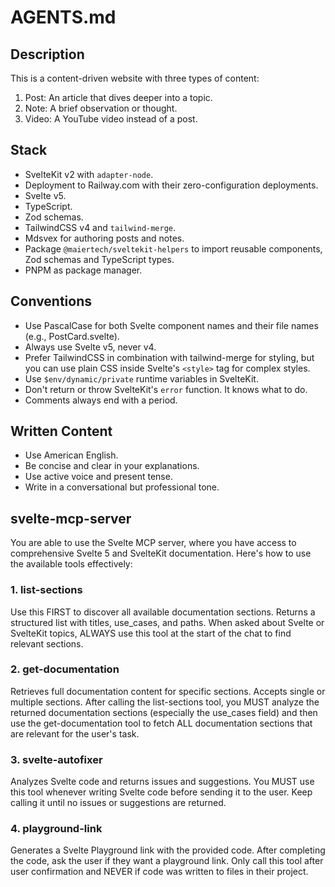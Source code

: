 # AGENTS.md

## Description

This is a content-driven website with three types of content:

1. Post: An article that dives deeper into a topic.
2. Note: A brief observation or thought.
3. Video: A YouTube video instead of a post.

## Stack

- SvelteKit v2 with `adapter-node`.
- Deployment to Railway.com with their zero-configuration deployments.
- Svelte v5.
- TypeScript.
- Zod schemas.
- TailwindCSS v4 and `tailwind-merge`.
- Mdsvex for authoring posts and notes.
- Package `@maiertech/sveltekit-helpers` to import reusable components, Zod schemas and TypeScript
  types.
- PNPM as package manager.

## Conventions

- Use PascalCase for both Svelte component names and their file names (e.g., PostCard.svelte).
- Always use Svelte v5, never v4.
- Prefer TailwindCSS in combination with tailwind-merge for styling, but you can use plain CSS
  inside Svelte's `<style>` tag for complex styles.
- Use `$env/dynamic/private` runtime variables in SvelteKit.
- Don't return or throw SvelteKit's `error` function. It knows what to do.
- Comments always end with a period.

## Written Content

- Use American English.
- Be concise and clear in your explanations.
- Use active voice and present tense.
- Write in a conversational but professional tone.

## svelte-mcp-server

You are able to use the Svelte MCP server, where you have access to comprehensive Svelte 5 and
SvelteKit documentation. Here's how to use the available tools effectively:

### 1. list-sections

Use this FIRST to discover all available documentation sections. Returns a structured list with
titles, use_cases, and paths. When asked about Svelte or SvelteKit topics, ALWAYS use this tool at
the start of the chat to find relevant sections.

### 2. get-documentation

Retrieves full documentation content for specific sections. Accepts single or multiple sections.
After calling the list-sections tool, you MUST analyze the returned documentation sections
(especially the use_cases field) and then use the get-documentation tool to fetch ALL documentation
sections that are relevant for the user's task.

### 3. svelte-autofixer

Analyzes Svelte code and returns issues and suggestions. You MUST use this tool whenever writing
Svelte code before sending it to the user. Keep calling it until no issues or suggestions are
returned.

### 4. playground-link

Generates a Svelte Playground link with the provided code. After completing the code, ask the user
if they want a playground link. Only call this tool after user confirmation and NEVER if code was
written to files in their project.
